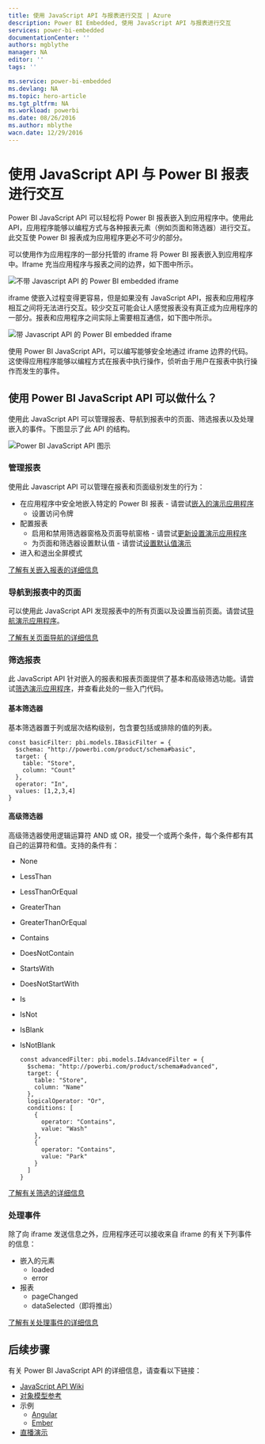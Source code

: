 ```yaml
---
title: 使用 JavaScript API 与报表进行交互 | Azure
description: Power BI Embedded, 使用 JavaScript API 与报表进行交互
services: power-bi-embedded
documentationCenter: ''
authors: mgblythe
manager: NA
editor: ''
tags: ''

ms.service: power-bi-embedded
ms.devlang: NA
ms.topic: hero-article
ms.tgt_pltfrm: NA
ms.workload: powerbi
ms.date: 08/26/2016
ms.author: mblythe
wacn.date: 12/29/2016
---
```


# 使用 JavaScript API 与 Power BI 报表进行交互

Power BI JavaScript API 可以轻松将 Power BI 报表嵌入到应用程序中。使用此 API，应用程序能够以编程方式与各种报表元素（例如页面和筛选器）进行交互。此交互使 Power BI 报表成为应用程序更必不可少的部分。

可以使用作为应用程序的一部分托管的 iframe 将 Power BI 报表嵌入到应用程序中。Iframe 充当应用程序与报表之间的边界，如下图中所示。

![不带 Javascript API 的 Power BI embedded iframe](./media/powerbi-embedded-interact-with-reports/powerbi-embedded-interact-report-1.png)  

iframe 使嵌入过程变得更容易，但是如果没有 JavaScript API，报表和应用程序相互之间将无法进行交互。较少交互可能会让人感觉报表没有真正成为应用程序的一部分。报表和应用程序之间实际上需要相互通信，如下图中所示。

![带 Javascript API 的 Power BI embedded iframe](./media/powerbi-embedded-interact-with-reports/powerbi-embedded-interact-report-2.png)  

使用 Power BI JavaScript API，可以编写能够安全地通过 iframe 边界的代码。这使得应用程序能够以编程方式在报表中执行操作，侦听由于用户在报表中执行操作而发生的事件。

## 使用 Power BI JavaScript API 可以做什么？
使用此 JavaScript API 可以管理报表、导航到报表中的页面、筛选报表以及处理嵌入的事件。下图显示了此 API 的结构。

![Power BI JavaScript API 图示](./media/powerbi-embedded-interact-with-reports/powerbi-embedded-interact-report-3.png)  

### 管理报表
使用此 Javascript API 可以管理在报表和页面级别发生的行为：

- 在应用程序中安全地嵌入特定的 Power BI 报表 - 请尝试[嵌入的演示应用程序](http://azure-samples.github.io/powerbi-angular-client/#/scenario1)
  - 设置访问令牌
- 配置报表
  - 启用和禁用筛选器窗格及页面导航窗格 - 请尝试[更新设置演示应用程序](http://azure-samples.github.io/powerbi-angular-client/#/scenario6)
  - 为页面和筛选器设置默认值 - 请尝试[设置默认值演示](http://azure-samples.github.io/powerbi-angular-client/#/scenario5)
- 进入和退出全屏模式

[了解有关嵌入报表的详细信息](https://github.com/Microsoft/PowerBI-JavaScript/wiki/Embedding-Basics)

### 导航到报表中的页面
可以使用此 JavaScript API 发现报表中的所有页面以及设置当前页面。请尝试[导航演示应用程序](http://azure-samples.github.io/powerbi-angular-client/#/scenario3)。

[了解有关页面导航的详细信息](https://github.com/Microsoft/PowerBI-JavaScript/wiki/Page-Navigation)

### 筛选报表
此 JavaScript API 针对嵌入的报表和报表页面提供了基本和高级筛选功能。请尝试[筛选演示应用程序](http://azure-samples.github.io/powerbi-angular-client/#/scenario4)，并查看此处的一些入门代码。

#### 基本筛选器
基本筛选器置于列或层次结构级别，包含要包括或排除的值的列表。

```
const basicFilter: pbi.models.IBasicFilter = {
  $schema: "http://powerbi.com/product/schema#basic",
  target: {
    table: "Store",
    column: "Count"
  },
  operator: "In",
  values: [1,2,3,4]
}
```

#### 高级筛选器
高级筛选器使用逻辑运算符 AND 或 OR，接受一个或两个条件，每个条件都有其自己的运算符和值。支持的条件有：

- None
- LessThan
- LessThanOrEqual
- GreaterThan
- GreaterThanOrEqual
- Contains
- DoesNotContain
- StartsWith
- DoesNotStartWith
- Is
- IsNot
- IsBlank
- IsNotBlank

    ```
    const advancedFilter: pbi.models.IAdvancedFilter = {
      $schema: "http://powerbi.com/product/schema#advanced",
      target: {
        table: "Store",
        column: "Name"
      },
      logicalOperator: "Or",
      conditions: [
        {
          operator: "Contains",
          value: "Wash"
        },
        {
          operator: "Contains",
          value: "Park"
        }
      ]
    }
    ```

[了解有关筛选的详细信息](https://github.com/Microsoft/PowerBI-JavaScript/wiki/Filters)

### 处理事件
除了向 iframe 发送信息之外，应用程序还可以接收来自 iframe 的有关下列事件的信息：

- 嵌入的元素
  - loaded
  - error
- 报表
  - pageChanged
  - dataSelected（即将推出）

[了解有关处理事件的详细信息](https://github.com/Microsoft/PowerBI-JavaScript/wiki/Handling-Events)

## 后续步骤
有关 Power BI JavaScript API 的详细信息，请查看以下链接：

- [JavaScript API Wiki](https://github.com/Microsoft/PowerBI-JavaScript/wiki)
- [对象模型参考](https://microsoft.github.io/powerbi-models/modules/_models_.html)
- 示例
  - [Angular](http://azure-samples.github.io/powerbi-angular-client)
  - [Ember](https://github.com/Microsoft/powerbi-ember)
- [直播演示](https://microsoft.github.io/PowerBI-JavaScript/demo/)

<!---HONumber=Mooncake_1010_2016-->